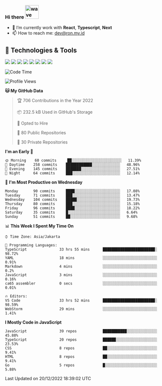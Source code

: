 ### Hi there <img src="https://i.ibb.co/q0Hx1KK/wave.gif" alt="wave" width="45px">

- 🌱 I’m currently work with **React**, **Typescript**, **Next**
- 📫 How to reach me: dev@ron.my.id

## 🔧 Technologies & Tools

![](https://img.shields.io/badge/OS-Linux-informational?style=flat&logo=linux&logoColor=white&color=2bbc8a)
![](https://img.shields.io/badge/OS-Windows-informational?style=flat&logo=windows&logoColor=white&color=2bbc8a)
![](https://img.shields.io/badge/Code-JavaScript-informational?style=flat&logo=javascript&logoColor=white&color=2bbc8a)
![](https://img.shields.io/badge/Code-Golang-informational?style=flat&logo=go&logoColor=white&color=2bbc8a)
![](https://img.shields.io/badge/Code-React-informational?style=flat&logo=react&logoColor=white&color=2bbc8a)
![](https://img.shields.io/badge/Code-Next-informational?style=flat&logo=next.js&logoColor=white&color=2bbc8a)
![](https://img.shields.io/badge/Shell-Bash-informational?style=flat&logo=gnu-bash&logoColor=white&color=2bbc8a)
![](https://img.shields.io/badge/Tools-Docker-informational?style=flat&logo=docker&logoColor=white&color=2bbc8a)

<!--START_SECTION:waka-->
![Code Time](http://img.shields.io/badge/Code%20Time-814%20hrs%2025%20mins-blue)

![Profile Views](http://img.shields.io/badge/Profile%20Views-0-blue)

**🐱 My GitHub Data** 

> 🏆 706 Contributions in the Year 2022
 > 
> 📦 232.5 kB Used in GitHub's Storage 
 > 
> 💼 Opted to Hire
 > 
> 📜 80 Public Repositories 
 > 
> 🔑 30 Private Repositories  
 > 
**I'm an Early 🐤** 

```text
🌞 Morning    60 commits     ██░░░░░░░░░░░░░░░░░░░░░░░   11.39% 
🌆 Daytime    258 commits    ████████████░░░░░░░░░░░░░   48.96% 
🌃 Evening    145 commits    ███████░░░░░░░░░░░░░░░░░░   27.51% 
🌙 Night      64 commits     ███░░░░░░░░░░░░░░░░░░░░░░   12.14%

```
📅 **I'm Most Productive on Wednesday** 

```text
Monday       90 commits     ████░░░░░░░░░░░░░░░░░░░░░   17.08% 
Tuesday      71 commits     ███░░░░░░░░░░░░░░░░░░░░░░   13.47% 
Wednesday    104 commits    █████░░░░░░░░░░░░░░░░░░░░   19.73% 
Thursday     80 commits     ███░░░░░░░░░░░░░░░░░░░░░░   15.18% 
Friday       96 commits     ████░░░░░░░░░░░░░░░░░░░░░   18.22% 
Saturday     35 commits     █░░░░░░░░░░░░░░░░░░░░░░░░   6.64% 
Sunday       51 commits     ██░░░░░░░░░░░░░░░░░░░░░░░   9.68%

```


📊 **This Week I Spent My Time On** 

```text
⌚︎ Time Zone: Asia/Jakarta

💬 Programming Languages: 
TypeScript               33 hrs 55 mins      ████████████████████████░   98.72% 
YAML                     18 mins             ░░░░░░░░░░░░░░░░░░░░░░░░░   0.91% 
Markdown                 4 mins              ░░░░░░░░░░░░░░░░░░░░░░░░░   0.2% 
JavaScript               3 mins              ░░░░░░░░░░░░░░░░░░░░░░░░░   0.16% 
ca65 assembler           0 secs              ░░░░░░░░░░░░░░░░░░░░░░░░░   0.01%

🔥 Editors: 
VS Code                  33 hrs 52 mins      ████████████████████████░   98.59% 
WebStorm                 29 mins             ░░░░░░░░░░░░░░░░░░░░░░░░░   1.41%

```

**I Mostly Code in JavaScript** 

```text
JavaScript               39 repos            ███████████░░░░░░░░░░░░░░   45.88% 
TypeScript               20 repos            ██████░░░░░░░░░░░░░░░░░░░   23.53% 
CSS                      8 repos             ██░░░░░░░░░░░░░░░░░░░░░░░   9.41% 
HTML                     8 repos             ██░░░░░░░░░░░░░░░░░░░░░░░   9.41% 
Go                       5 repos             █░░░░░░░░░░░░░░░░░░░░░░░░   5.88%

```



 Last Updated on 20/12/2022 18:39:02 UTC
<!--END_SECTION:waka-->

